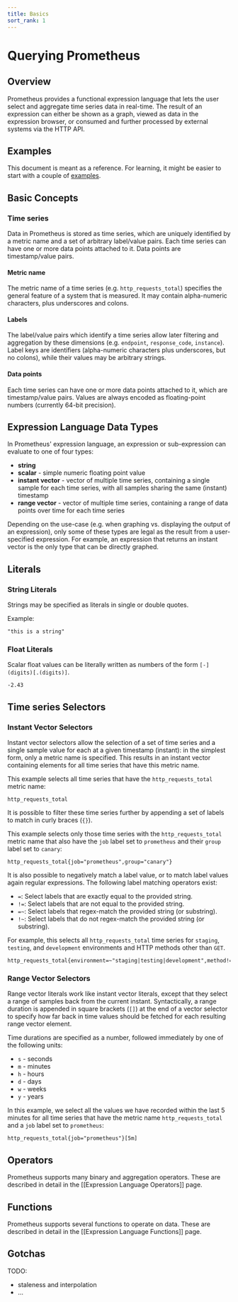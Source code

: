 ```yaml
---
title: Basics
sort_rank: 1
---
```


# Querying Prometheus

## Overview

Prometheus provides a functional expression language that lets the user select
and aggregate time series data in real-time. The result of an expression can
either be shown as a graph, viewed as data in the expression browser, or
consumed and further processed by external systems via the HTTP API.

## Examples

This document is meant as a reference. For learning, it might be easier to
start with a couple of [examples](/docs/using/querying/examples).

## Basic Concepts

### Time series

Data in Prometheus is stored as time series, which are uniquely identified by a
metric name and a set of arbitrary label/value pairs. Each time series can have
one or more data points attached to it. Data points are timestamp/value pairs.

#### Metric name
The metric name of a time series (e.g. `http_requests_total`) specifies the
general feature of a system that is measured. It may contain alpha-numeric
characters, plus underscores and colons.

#### Labels
The label/value pairs which identify a time series allow later filtering and
aggregation by these dimensions (e.g. `endpoint`, `response_code`, `instance`). Label keys
are identifiers (alpha-numeric characters plus underscores, but no colons),
while their values may be arbitrary strings.

#### Data points
Each time series can have one or more data points attached to it, which are
timestamp/value pairs. Values are always encoded as floating-point numbers
(currently 64-bit precision).

## Expression Language Data Types

In Prometheus' expression language, an expression or sub-expression can
evaluate to one of four types:

* **string**
* **scalar** - simple numeric floating point value
* **instant vector** - vector of multiple time series, containing a single sample for each time series, with all samples sharing the same (instant) timestamp
* **range vector** - vector of multiple time series, containing a range of data points over time for each time series

Depending on the use-case (e.g. when graphing vs. displaying the output of an
expression), only some of these types are legal as the result from a
user-specified expression. For example, an expression that returns an instant
vector is the only type that can be directly graphed.

## Literals

### String Literals

Strings may be specified as literals in single or double quotes.

Example:

    "this is a string"

### Float Literals

Scalar float values can be literally written as numbers of the form
`[-](digits)[.(digits)]`.

    -2.43

## Time series Selectors

### Instant Vector Selectors

Instant vector selectors allow the selection of a set of time series and a
single sample value for each at a given timestamp (instant): in the simplest
form, only a metric name is specified. This results in an instant vector
containing elements for all time series that have this metric name.

This example selects all time series that have the `http_requests_total` metric
name:

    http_requests_total

It is possible to filter these time series further by appending a set of labels
to match in curly braces (`{}`).

This example selects only those time series with the `http_requests_total`
metric name that also have the `job` label set to `prometheus` and their
`group` label set to `canary`:

    http_requests_total{job="prometheus",group="canary"}

It is also possible to negatively match a label value, or to match label values
again regular expressions. The following label matching operators exist:

* `=`: Select labels that are exactly equal to the provided string.
* `!=`: Select labels that are not equal to the provided string.
* `=~`: Select labels that regex-match the provided string (or substring).
* `!~`: Select labels that do not regex-match the provided string (or substring).

For example, this selects all `http_requests_total` time series for `staging`,
`testing`, and `development` environments and HTTP methods other than `GET`.

    http_requests_total{environment=~"staging|testing|development",method!="GET"}

### Range Vector Selectors

Range vector literals work like instant vector literals, except that they
select a range of samples back from the current instant. Syntactically, a range
duration is appended in square brackets (`[]`) at the end of a vector selector
to specify how far back in time values should be fetched for each resulting
range vector element.

Time durations are specified as a number, followed immediately by one of the
following units:

* `s` - seconds
* `m` - minutes
* `h` - hours
* `d` - days
* `w` - weeks
* `y` - years

In this example, we select all the values we have recorded within the last 5
minutes for all time series that have the metric name `http_requests_total` and
a `job` label set to `prometheus`:

    http_requests_total{job="prometheus"}[5m]

## Operators

Prometheus supports many binary and aggregation operators. These are described
in detail in the [[Expression Language Operators]] page.

## Functions

Prometheus supports several functions to operate on data. These are described
in detail in the [[Expression Language Functions]] page.

## Gotchas

TODO:
* staleness and interpolation
* ...
